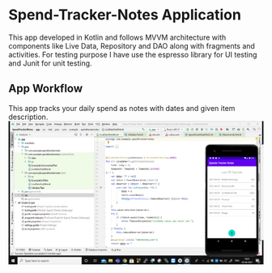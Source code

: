 # Spend-Tracker-Notes Application

This app developed in Kotlin and follows MVVM architecture with components like Live Data, Repository and DAO along with fragments and activities. For testing purpose I have use the espresso library for UI testing and Junit for unit testing.

## App Workflow
This app tracks your daily spend as notes with dates and given item description.
![](https://github.com/satyamkr01/Spend-Tracker-Notes/blob/master/Screenshot%20(773).png?raw=true)
